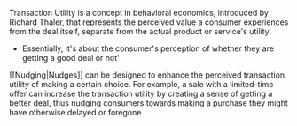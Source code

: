 Transaction Utility is a concept in behavioral economics, introduced by Richard Thaler, that represents the perceived value a consumer experiences from the deal itself, separate from the actual product or service's utility.
- Essentially, it's about the consumer's perception of whether they are getting a good deal or not'


[[Nudging|Nudges]] can be designed to enhance the perceived transaction utility of making a certain choice. For example, a sale with a limited-time offer can increase the transaction utility by creating a sense of getting a better deal, thus nudging consumers towards making a purchase they might have otherwise delayed or foregone
